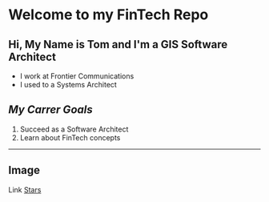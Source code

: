 # Welcome to my FinTech Repo

## Hi, My Name is **Tom** and I'm a GIS Software Architect
- I work at Frontier Communications
- I used to a Systems Architect

## ***My Carrer Goals***
1. Succeed as a Software Architect
2. Learn about FinTech concepts

---
## Image


Link [Stars](https://th.bing.com/th/id/R.c3040d7681a5b9acacde8379a9a520b6?rik=fdIx1mIRKS4uqQ&pid=ImgRaw&r=0)

